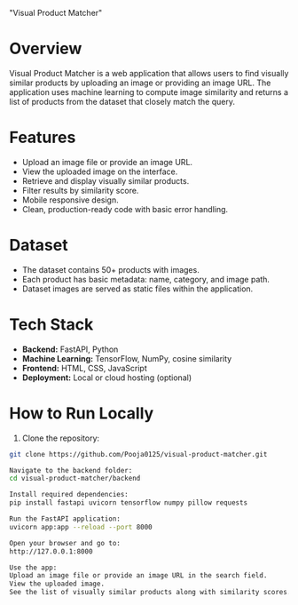 "Visual Product Matcher"

# Overview
Visual Product Matcher is a web application that allows users to find visually similar products by uploading an image or providing an image URL. The application uses machine learning to compute image similarity and returns a list of products from the dataset that closely match the query.

# Features
- Upload an image file or provide an image URL.
- View the uploaded image on the interface.
- Retrieve and display visually similar products.
- Filter results by similarity score.
- Mobile responsive design.
- Clean, production-ready code with basic error handling.

# Dataset
- The dataset contains 50+ products with images.
- Each product has basic metadata: name, category, and image path.
- Dataset images are served as static files within the application.

# Tech Stack
- **Backend:** FastAPI, Python
- **Machine Learning:** TensorFlow, NumPy, cosine similarity
- **Frontend:** HTML, CSS, JavaScript
- **Deployment:** Local or cloud hosting (optional)

# How to Run Locally
1. Clone the repository:
```bash
git clone https://github.com/Pooja0125/visual-product-matcher.git

Navigate to the backend folder:
cd visual-product-matcher/backend

Install required dependencies:
pip install fastapi uvicorn tensorflow numpy pillow requests

Run the FastAPI application:
uvicorn app:app --reload --port 8000

Open your browser and go to:
http://127.0.0.1:8000

Use the app:
Upload an image file or provide an image URL in the search field.
View the uploaded image.
See the list of visually similar products along with similarity scores.
